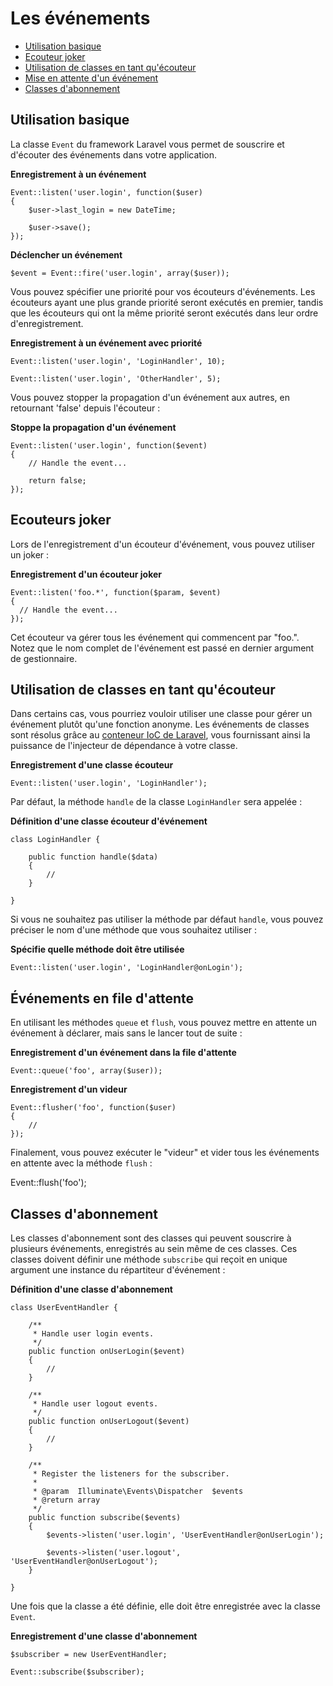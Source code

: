 # Les événements

- [Utilisation basique](#basic-usage)
- [Ecouteur joker](#wildcard-listeners)
- [Utilisation de classes en tant qu'écouteur](#using-classes-as-listeners)
- [Mise en attente d'un événement](#queued-events)
- [Classes d'abonnement](#event-subscribers)

<a name="basic-usage"></a>
## Utilisation basique

La classe `Event` du framework Laravel vous permet de souscrire et d'écouter des événements dans votre application.

**Enregistrement à un événement**

    Event::listen('user.login', function($user)
    {
        $user->last_login = new DateTime;

        $user->save();
    });

**Déclencher un événement**

    $event = Event::fire('user.login', array($user));

Vous pouvez spécifier une priorité pour vos écouteurs d'événements. Les écouteurs ayant une plus grande priorité seront exécutés en premier, tandis que les écouteurs qui ont la même priorité seront exécutés dans leur ordre d'enregistrement.

**Enregistrement à un événement avec priorité**

    Event::listen('user.login', 'LoginHandler', 10);

    Event::listen('user.login', 'OtherHandler', 5);

Vous pouvez stopper la propagation d'un événement aux autres, en retournant 'false' depuis l'écouteur :

**Stoppe la propagation d'un événement**

    Event::listen('user.login', function($event)
    {
        // Handle the event...

        return false;
    });

<a name="wildcard-listeners"></a>
## Ecouteurs joker

Lors de l'enregistrement d'un écouteur d'événement, vous pouvez utiliser un joker :

**Enregistrement d'un écouteur joker**

    Event::listen('foo.*', function($param, $event)
    {
      // Handle the event...
    });

Cet écouteur va gérer tous les événement qui commencent par "foo.". Notez que le nom complet de l'événement est passé en dernier argument de gestionnaire.

<a name="using-classes-as-listeners"></a>
## Utilisation de classes en tant qu'écouteur

Dans certains cas, vous pourriez vouloir utiliser une classe pour gérer un événement plutôt qu'une fonction anonyme. Les événements de classes sont résolus grâce au [conteneur IoC de Laravel](/4/ioc), vous fournissant ainsi la puissance de l'injecteur de dépendance à votre classe.

**Enregistrement d'une classe écouteur**

    Event::listen('user.login', 'LoginHandler');

Par défaut, la méthode `handle` de la classe `LoginHandler` sera appelée :

**Définition d'une classe écouteur d'événement**

    class LoginHandler {

        public function handle($data)
        {
            //
        }

    }

Si vous ne souhaitez pas utiliser la méthode par défaut `handle`, vous pouvez préciser le nom d'une méthode que vous souhaitez utiliser :

**Spécifie quelle méthode doit être utilisée**

    Event::listen('user.login', 'LoginHandler@onLogin');

<a name="queued-events"></a>
## Événements en file d'attente

En utilisant les méthodes `queue` et `flush`, vous pouvez mettre en attente un événement à déclarer, mais sans le lancer tout de suite :

**Enregistrement d'un événement dans la file d'attente**

    Event::queue('foo', array($user));

**Enregistrement d'un videur**

    Event::flusher('foo', function($user)
    {
        //
    });

Finalement, vous pouvez exécuter le "videur" et vider tous les événements en attente avec la méthode `flush` :

  Event::flush('foo');

<a name="event-subscribers"></a>
## Classes d'abonnement

Les classes d'abonnement sont des classes qui peuvent souscrire à plusieurs événements, enregistrés au sein même de ces classes. Ces classes doivent définir une méthode `subscribe` qui reçoit en unique argument une instance du répartiteur d'événement :

**Définition d'une classe d'abonnement**

    class UserEventHandler {

        /**
         * Handle user login events.
         */
        public function onUserLogin($event)
        {
            //
        }

        /**
         * Handle user logout events.
         */
        public function onUserLogout($event)
        {
            //
        }

        /**
         * Register the listeners for the subscriber.
         *
         * @param  Illuminate\Events\Dispatcher  $events
         * @return array
         */
        public function subscribe($events)
        {
            $events->listen('user.login', 'UserEventHandler@onUserLogin');

            $events->listen('user.logout', 'UserEventHandler@onUserLogout');
        }

    }

Une fois que la classe a été définie, elle doit être enregistrée avec la classe `Event`.

**Enregistrement d'une classe d'abonnement**

    $subscriber = new UserEventHandler;

    Event::subscribe($subscriber);
